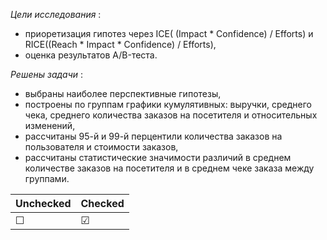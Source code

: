 _Цели исследования_ :
- приоретизация гипотез через  ICE( (Impact * Confidence) / Efforts) и RICE((Reach * Impact * Confidence) / Efforts),  
- оценка результатов A/B-теста.

_Решены задачи_ :
- выбраны наиболее перспективные гипотезы,  
- построены по группам графики кумулятивных: выручки, среднего чека, среднего количества заказов на посетителя и относительных изменений,  
- рассчитаны 95-й и 99-й перцентили количества заказов на пользователя и стоимости заказов,  
- рассчитаны статистические значимости различий в среднем количестве заказов на посетителя и  в среднем чеке заказа между группами.  

| Unchecked | Checked |
| --------- | ------- |
| &#9744;   | &#9745; |
